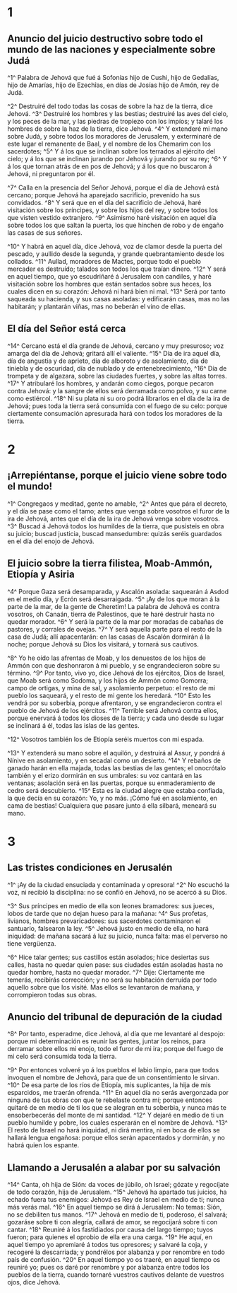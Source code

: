 # 1 
## Anuncio del juicio destructivo sobre todo el mundo de las naciones y especialmente sobre Judá
^1^ Palabra de Jehová que fué á Sofonías hijo de Cushi, hijo de Gedalías, hijo de Amarías, hijo de Ezechîas, en días de Josías hijo de Amón, rey de Judá.

^2^ Destruiré del todo todas las cosas de sobre la haz de la tierra, dice Jehová. 
^3^ Destruiré los hombres y las bestias; destruiré las aves del cielo, y los peces de la mar, y las piedras de tropiezo con los impíos; y talaré los hombres de sobre la haz de la tierra, dice Jehová. 
^4^ Y extenderé mi mano sobre Judá, y sobre todos los moradores de Jerusalem, y exterminaré de este lugar el remanente de Baal, y el nombre de los Chemarim con los sacerdotes; 
^5^ Y á los que se inclinan sobre los terrados al ejército del cielo; y á los que se inclinan jurando por Jehová y jurando por su rey; 
^6^ Y á los que tornan atrás de en pos de Jehová; y á los que no buscaron á Jehová, ni preguntaron por él.

^7^ Calla en la presencia del Señor Jehová, porque el día de Jehová está cercano; porque Jehová ha aparejado sacrificio, prevenido ha sus convidados. 
^8^ Y será que en el día del sacrificio de Jehová, haré visitación sobre los príncipes, y sobre los hijos del rey, y sobre todos los que visten vestido extranjero. 
^9^ Asimismo haré visitación en aquel día sobre todos los que saltan la puerta, los que hinchen de robo y de engaño las casas de sus señores.

^10^ Y habrá en aquel día, dice Jehová, voz de clamor desde la puerta del pescado, y aullido desde la segunda, y grande quebrantamiento desde los collados. 
^11^ Aullad, moradores de Mactes, porque todo el pueblo mercader es destruído; talados son todos los que traían dinero. 
^12^ Y será en aquel tiempo, que yo escudriñaré á Jerusalem con candiles, y haré visitación sobre los hombres que están sentados sobre sus heces, los cuales dicen en su corazón: Jehová ni hará bien ni mal. 
^13^ Será por tanto saqueada su hacienda, y sus casas asoladas: y edificarán casas, mas no las habitarán; y plantarán viñas, mas no beberán el vino de ellas.

## El día del Señor está cerca
^14^ Cercano está el día grande de Jehová, cercano y muy presuroso; voz amarga del día de Jehová; gritará allí el valiente. 
^15^ Día de ira aquel día, día de angustia y de aprieto, día de alboroto y de asolamiento, día de tiniebla y de oscuridad, día de nublado y de entenebrecimiento, 
^16^ Día de trompeta y de algazara, sobre las ciudades fuertes, y sobre las altas torres. 
^17^ Y atribularé los hombres, y andarán como ciegos, porque pecaron contra Jehová: y la sangre de ellos será derramada como polvo, y su carne como estiércol. 
^18^ Ni su plata ni su oro podrá librarlos en el día de la ira de Jehová; pues toda la tierra será consumida con el fuego de su celo: porque ciertamente consumación apresurada hará con todos los moradores de la tierra. 

# 2 
## ¡Arrepiéntanse, porque el juicio viene sobre todo el mundo!
^1^ Congregaos y meditad, gente no amable, 
^2^ Antes que pára el decreto, y el día se pase como el tamo; antes que venga sobre vosotros el furor de la ira de Jehová, antes que el día de la ira de Jehová venga sobre vosotros. 
^3^ Buscad á Jehová todos los humildes de la tierra, que pusisteis en obra su juicio; buscad justicia, buscad mansedumbre: quizás seréis guardados en el día del enojo de Jehová.

## El juicio sobre la tierra filistea, Moab-Ammón, Etiopía y Asiria
^4^ Porque Gaza será desamparada, y Ascalón asolada: saquearán á Asdod en el medio día, y Ecrón será desarraigada. 
^5^ ¡Ay de los que moran á la parte de la mar, de la gente de Cheretim! La palabra de Jehová es contra vosotros, oh Canaán, tierra de Palestinos, que te haré destruir hasta no quedar morador. 
^6^ Y será la parte de la mar por moradas de cabañas de pastores, y corrales de ovejas. 
^7^ Y será aquella parte para el resto de la casa de Judá; allí apacentarán: en las casas de Ascalón dormirán á la noche; porque Jehová su Dios los visitará, y tornará sus cautivos.

^8^ Yo he oído las afrentas de Moab, y los denuestos de los hijos de Ammón con que deshonraron á mi pueblo, y se engrandecieron sobre su término. 
^9^ Por tanto, vivo yo, dice Jehová de los ejércitos, Dios de Israel, que Moab será como Sodoma, y los hijos de Ammón como Gomorra; campo de ortigas, y mina de sal, y asolamiento perpetuo: el resto de mi pueblo los saqueará, y el resto de mi gente los heredará. 
^10^ Esto les vendrá por su soberbia, porque afrentaron, y se engrandecieron contra el pueblo de Jehová de los ejércitos. 
^11^ Terrible será Jehová contra ellos, porque enervará á todos los dioses de la tierra; y cada uno desde su lugar se inclinará á él, todas las islas de las gentes.

^12^ Vosotros también los de Etiopía seréis muertos con mi espada.

^13^ Y extenderá su mano sobre el aquilón, y destruirá al Assur, y pondrá á Nínive en asolamiento, y en secadal como un desierto. 
^14^ Y rebaños de ganado harán en ella majada, todas las bestias de las gentes; el onocrótalo también y el erizo dormirán en sus umbrales: su voz cantará en las ventanas; asolación será en las puertas, porque su enmaderamiento de cedro será descubierto. 
^15^ Esta es la ciudad alegre que estaba confiada, la que decía en su corazón: Yo, y no más. ¡Cómo fué en asolamiento, en cama de bestias! Cualquiera que pasare junto á ella silbará, meneará su mano. 

# 3 
## Las tristes condiciones en Jerusalén
^1^ ¡Ay de la ciudad ensuciada y contaminada y opresora! 
^2^ No escuchó la voz, ni recibió la disciplina: no se confió en Jehová, no se acercó á su Dios.

^3^ Sus príncipes en medio de ella son leones bramadores: sus jueces, lobos de tarde que no dejan hueso para la mañana: 
^4^ Sus profetas, livianos, hombres prevaricadores: sus sacerdotes contaminaron el santuario, falsearon la ley. 
^5^ Jehová justo en medio de ella, no hará iniquidad: de mañana sacará á luz su juicio, nunca falta: mas el perverso no tiene vergüenza.

^6^ Hice talar gentes; sus castillos están asolados; hice desiertas sus calles, hasta no quedar quien pase: sus ciudades están asoladas hasta no quedar hombre, hasta no quedar morador. 
^7^ Dije: Ciertamente me temerás, recibirás corrección; y no será su habitación derruída por todo aquello sobre que los visité. Mas ellos se levantaron de mañana, y corrompieron todas sus obras.

## Anuncio del tribunal de depuración de la ciudad
^8^ Por tanto, esperadme, dice Jehová, al día que me levantaré al despojo: porque mi determinación es reunir las gentes, juntar los reinos, para derramar sobre ellos mi enojo, todo el furor de mi ira; porque del fuego de mi celo será consumida toda la tierra.

^9^ Por entonces volveré yo á los pueblos el labio limpio, para que todos invoquen el nombre de Jehová, para que de un consentimiento le sirvan. 
^10^ De esa parte de los ríos de Etiopía, mis suplicantes, la hija de mis esparcidos, me traerán ofrenda. 
^11^ En aquel día no serás avergonzada por ninguna de tus obras con que te rebelaste contra mí; porque entonces quitaré de en medio de ti los que se alegran en tu soberbia, y nunca más te ensoberbecerás del monte de mi santidad. 
^12^ Y dejaré en medio de ti un pueblo humilde y pobre, los cuales esperarán en el nombre de Jehová. 
^13^ El resto de Israel no hará iniquidad, ni dirá mentira, ni en boca de ellos se hallará lengua engañosa: porque ellos serán apacentados y dormirán, y no habrá quien los espante.

## Llamando a Jerusalén a alabar por su salvación
^14^ Canta, oh hija de Sión: da voces de júbilo, oh Israel; gózate y regocíjate de todo corazón, hija de Jerusalem. 
^15^ Jehová ha apartado tus juicios, ha echado fuera tus enemigos: Jehová es Rey de Israel en medio de ti; nunca más verás mal. 
^16^ En aquel tiempo se dirá á Jerusalem: No temas: Sión, no se debiliten tus manos. 
^17^ Jehová en medio de ti, poderoso, él salvará; gozaráse sobre ti con alegría, callará de amor, se regocijará sobre ti con cantar. 
^18^ Reuniré á los fastidiados por causa del largo tiempo; tuyos fueron; para quienes el oprobio de ella era una carga. 
^19^ He aquí, en aquel tiempo yo apremiaré á todos tus opresores; y salvaré la coja, y recogeré la descarriada; y pondrélos por alabanza y por renombre en todo país de confusión. 
^20^ En aquel tiempo yo os traeré, en aquel tiempo os reuniré yo; pues os daré por renombre y por alabanza entre todos los pueblos de la tierra, cuando tornaré vuestros cautivos delante de vuestros ojos, dice Jehová. 